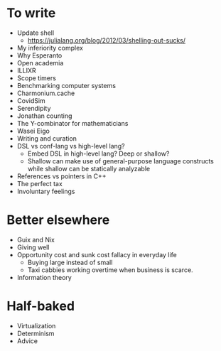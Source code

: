 # To write

- Update shell
  - https://julialang.org/blog/2012/03/shelling-out-sucks/
- My inferiority complex
- Why Esperanto
- Open academia
- ILLIXR
- Scope timers
- Benchmarking computer systems
- Charmonium.cache
- CovidSim
- Serendipity
- Jonathan counting
- The Y-combinator for mathematicians
- Wasei Eigo
- Writing and curation
- DSL vs conf-lang vs high-level lang?
  - Embed DSL in high-level lang? Deep or shallow?
  - Shallow can make use of general-purpose language constructs while shallow can be statically analyzable
- References vs pointers in C++
- The perfect tax
- Involuntary feelings

# Better elsewhere

- Guix and Nix
- Giving well
- Opportunity cost and sunk cost fallacy in everyday life
  - Buying large instead of small
  - Taxi cabbies working overtime when business is scarce.
- Information theory

# Half-baked

- Virtualization
- Determinism
- Advice
